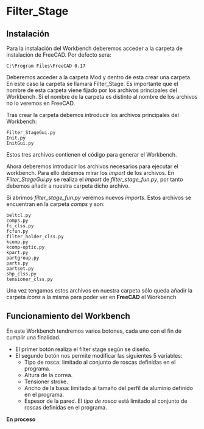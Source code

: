 # Filter_Stage
## Instalación
Para la instalación del Workbench deberemos acceder a la carpeta de instalación de FreeCAD. Por defecto sera:

	C:\Program Files\FreeCAD 0.17

Deberemos acceder a la carpeta Mod y dentro de esta crear una carpeta. 
En este caso la carpeta se llamará Filter_Stage.
Es importante que el nombre de esta carpeta viene fijado por los archivos principales del Workbench.
Si el nombre de la carpeta es distinto al nombre de los archivos no lo veremos en FreeCAD.

Tras crear la carpeta debemos introducir los archivos principales del Workbench:

	Filter_StageGui.py
	Init.py
	InitGui.py
Estos tres archivos contienen el código para generar el Workbench.

Ahora deberemos introducir los archivos necesarios para ejecutar el workbench. Para ello
debemos mirar los *import* de los archivos.
En *Filter_StageGui.py* se realiza el *import* de *filter_stage_fun.py*, por tanto
debemos añadir a nuestra carpeta dicho archivo.

Si abrimos *filter_stage_fun.py* veremos nuevos *imports*. Estos archivos se encuentran en la 
carpeta *comps* y son:

	beltcl.py
	comps.py
	fc_clss.py
	fcfun.py
  	filter_holder_clss.py
	kcomp.py
	kcomp-optic.py
	kpart.py
	partgroup.py
	parts.py
	partset.py
	shp_clss.py
	tensioner_clss.py

Una vez tengamos estos archivos en nuestra carpeta sólo queda añadir la carpeta *icons* a la misma para poder ver en **FreeCAD** el Workbench

## Funcionamiento del Workbench
En este Workbench tendremos varios botones, cada uno con el fin de cumplir una finalidad.
- El primer botón realiza el filter stage según se diseño.
- El segundo botón nos permite modificar las siguientes 5 variables:
  - Tipo de rosca: limitado al conjunto de roscas definidas en el programa.
  - Altura de la correa.
  - Tensioner stroke.
  - Ancho de la basa: limitado al tamaño del perfil de aluminio definido en el programa.
  - Espesor de la pared.
El *tipo de rosca* está limitado al conjunto de roscas definidas en el programa.

**En proceso**